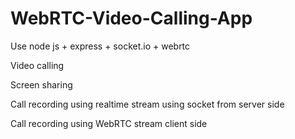 # WebRTC-Video-Calling-App

Use node js + express + socket.io + webrtc

Video calling

Screen sharing

Call recording using realtime stream using socket from server side

Call recording using WebRTC stream client side
